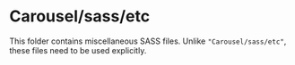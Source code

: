 # Carousel/sass/etc

This folder contains miscellaneous SASS files. Unlike `"Carousel/sass/etc"`, these files
need to be used explicitly.
